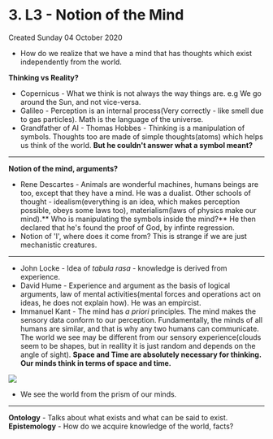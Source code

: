# 3. L3 - Notion of the Mind
Created Sunday 04 October 2020


* How do we realize that we have a mind that has thoughts which exist independently from the world. 


**Thinking vs Reality?**

* Copernicus - What we think is not always the way things are. e.g We go around the Sun, and not vice-versa.
* Galileo - Perception is an internal process(Very correctly - like smell due to gas particles). Math is the language of the universe.
* Grandfather of AI - Thomas Hobbes - Thinking is a manipulation of symbols. Thoughts too are made of simple thoughts(atoms) which helps us think of the world. **But he couldn't answer what a symbol meant?**


*****

**Notion of the mind, arguments?**

* Rene Descartes  - Animals are wonderful machines, humans beings are too, except that they have a mind. He was a dualist. Other schools of thought - idealism(everything is an idea, which makes perception possible, obeys some laws too), materialism(laws of physics make our mind).** Who is manipulating the symbols inside the mind?** He then declared that he's found the proof of God, by infinte regression. 
* Notion of 'I', where does it come from? This is strange if we are just mechanistic creatures.


*****


* John Locke - Idea of *tabula rasa* - knowledge is derived from experience.
* David Hume - Experience and argument as the basis of logical arguments, law of mental activities(mental forces and operations act on ideas, he does not explain how). He was an empircist.
* Immanuel Kant - The mind has *a priori* principles. The mind makes the sensory data conform to our perception. Fundamentally, the minds of all humans are similar, and that is why any two humans can communicate. The world we see may be different from our sensory experience(clouds seem to be shapes, but in reallity it is just random and depends on the angle of sight). **Space and Time are absolutely necessary for thinking. Our minds think in terms of space and time.**

![](./3._L3_-_Notion_of_the_Mind/pasted_image.png)

* We see the world from the prism of our minds.


*****

**Ontology** - Talks about what exists and what can be said to exist.
**Epistemology** - How do we acquire knowledge of the world, facts?

